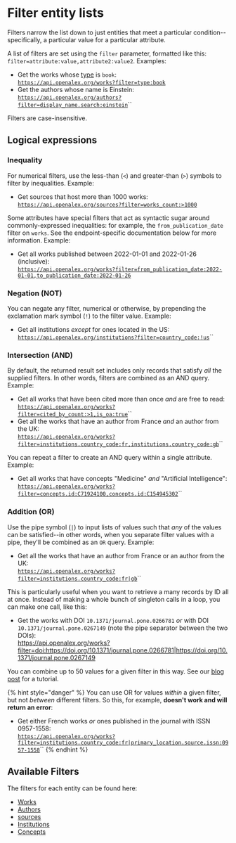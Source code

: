 # Filter entity lists

Filters narrow the list down to just entities that meet a particular condition--specifically, a particular value for a particular attribute.&#x20;

A list of filters are set using the `filter` parameter,  formatted like this: `filter=attribute:value,attribute2:value2`. Examples:

*   Get the works whose [type](../../api-entities/works/work-object/#type) is `book`:\
    [`https://api.openalex.org/works?filter=type:book`](https://api.openalex.org/works?filter=type:book)
*   Get the authors whose name is Einstein:\
    [`https://api.openalex.org/authors?filter=display_name.search:einstein`](https://api.openalex.org/authors?filter=display_name.search:einstein)\`\`

Filters are case-insensitive.&#x20;

## Logical expressions

### Inequality

For numerical filters, use the less-than (`<`) and greater-than (`>`) symbols to filter by inequalities. Example:

*   Get sources that host more than 1000 works:\
    [`https://api.openalex.org/sources?filter=works_count:>1000`](https://api.openalex.org/sources?filter=works_count:%3E1000)

Some attributes have special filters that act as syntactic sugar around commonly-expressed inequalities: for example, the `from_publication_date` filter on `works`. See the endpoint-specific documentation below for more information. Example:&#x20;

*   Get all works published between 2022-01-01 and 2022-01-26 (inclusive):\
    [`https://api.openalex.org/works?filter=from_publication_date:2022-01-01,to_publication_date:2022-01-26`](https://api.openalex.org/works?filter=from_publication_date:2022-01-01,to_publication_date:2022-01-26)

### Negation (NOT)

You can negate any filter, numerical or otherwise, by prepending the exclamation mark symbol (`!`) to the filter value. Example:

*   Get all institutions *except* for ones located in the US:\
    [`https://api.openalex.org/institutions?filter=country_code:!us`](https://api.openalex.org/institutions?filter=country_code:!us)\`\`

### Intersection (AND)

By default, the returned result set includes only records that satisfy *all* the supplied filters. In other words, filters are combined as an AND query. Example:

*   Get all works that have been cited more than once *and* are free to read:\
    [`https://api.openalex.org/works?filter=cited_by_count:>1,is_oa:true`](https://api.openalex.org/works?filter=cited_by_count:%3E1,is_oa:true)\`\`
*   Get all the works that have an author from France *and* an author from the UK:\
    [`https://api.openalex.org/works?filter=institutions.country_code:fr,institutions.country_code:gb`](https://api.openalex.org/works?filter=institutions.country_code:fr,institutions.country_code:gb)\`\`

You can repeat a filter to create an AND query within a single attribute. Example:

*   Get all works that have concepts "Medicine" *and* "Artificial Intelligence":\
    [`https://api.openalex.org/works?filter=concepts.id:C71924100,concepts.id:C154945302`](https://api.openalex.org/works?filter=concepts.id:C71924100,concepts.id:C154945302)\`\`

### Addition (OR)

Use the pipe symbol (`|`) to input lists of values such that *any* of the values can be satisfied--in other words, when you separate filter values with a pipe, they'll be combined as an `OR` query. Example:

*   Get all the works that have an author from France or an author from the UK:\
    [`https://api.openalex.org/works?filter=institutions.country_code:fr|gb`](https://api.openalex.org/works?filter=institutions.country_code:fr|gb)\`\`

This is particularly useful when you want to retrieve a many records by ID all at once. Instead of making a whole bunch of singleton calls in a loop, you can make one call, like this:

*   Get the works with DOI `10.1371/journal.pone.0266781` *or* with DOI `10.1371/journal.pone.0267149` (note the pipe separator between the two DOIs): \
    <https://api.openalex.org/works?filter=doi:https://doi.org/10.1371/journal.pone.0266781|https://doi.org/10.1371/journal.pone.0267149>

You can combine up to 50 values for a given filter in this way. See our [blog post](https://blog.ourresearch.org/fetch-multiple-dois-in-one-openalex-api-request/) for a tutorial.

{% hint style="danger" %}
You can use OR for values *within* a given filter, but not *between* different filters. So this, for example, **doesn't work and will return an error**:&#x20;

*   Get either French works *or* ones published in the journal with ISSN 0957-1558:\
    [`https://api.openalex.org/works?filter=institutions.country_code:fr|primary_location.source.issn:0957-1558`](https://api.openalex.org/works?filter=institutions.country_code:fr|primary_location.source.issn:0957-1558)\`\`
    {% endhint %}

## Available Filters

The filters for each entity can be found here:

*   [Works](../../api-entities/works/filter-works.md)
*   [Authors](../../api-entities/authors/filter-authors.md)
*   [sources](../../api-entities/sources/filter-sources.md)
*   [Institutions](../../api-entities/institutions/filter-institutions.md)
*   [Concepts](../../api-entities/concepts/filter-concepts.md)
